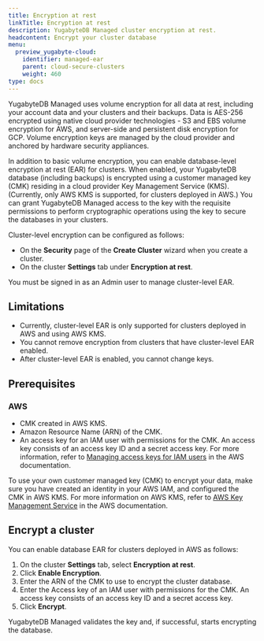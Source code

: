 ```yaml
---
title: Encryption at rest
linkTitle: Encryption at rest
description: YugabyteDB Managed cluster encryption at rest.
headcontent: Encrypt your cluster database
menu:
  preview_yugabyte-cloud:
    identifier: managed-ear
    parent: cloud-secure-clusters
    weight: 460
type: docs
---
```


YugabyteDB Managed uses volume encryption for all data at rest, including your account data and your clusters and their backups. Data is AES-256 encrypted using native cloud provider technologies - S3 and EBS volume encryption for AWS, and server-side and persistent disk encryption for GCP. Volume encryption keys are managed by the cloud provider and anchored by hardware security appliances.

In addition to basic volume encryption, you can enable database-level encryption at rest (EAR) for clusters. When enabled, your YugabyteDB database (including backups) is encrypted using a customer managed key (CMK) residing in a cloud provider Key Management Service (KMS). (Currently, only AWS KMS is supported, for clusters deployed in AWS.) You can grant YugabyteDB Managed access to the key with the requisite permissions to perform cryptographic operations using the key to secure the databases in your clusters.

Cluster-level encryption can be configured as follows:

- On the **Security** page of the **Create Cluster** wizard when you create a cluster.
- On the cluster **Settings** tab under **Encryption at rest**.

You must be signed in as an Admin user to manage cluster-level EAR.

## Limitations

- Currently, cluster-level EAR is only supported for clusters deployed in AWS and using AWS KMS.
- You cannot remove encryption from clusters that have cluster-level EAR enabled.
- After cluster-level EAR is enabled, you cannot change keys.

## Prerequisites

### AWS

- CMK created in AWS KMS.
- Amazon Resource Name (ARN) of the CMK.
- An access key for an IAM user with permissions for the CMK. An access key consists of an access key ID and a secret access key. For more information, refer to [Managing access keys for IAM users](https://docs.aws.amazon.com/IAM/latest/UserGuide/id_credentials_access-keys.html) in the AWS documentation.

To use your own customer managed key (CMK) to encrypt your data, make sure you have created an identity in your AWS IAM, and configured the CMK in AWS KMS. For more information on AWS KMS, refer to [AWS Key Management Service](https://docs.aws.amazon.com/kms/) in the AWS documentation.

## Encrypt a cluster

You can enable database EAR for clusters deployed in AWS as follows:

1. On the cluster **Settings** tab, select **Encryption at rest**.
1. Click **Enable Encryption**.
1. Enter the ARN of the CMK to use to encrypt the cluster database.
1. Enter the Access key of an IAM user with permissions for the CMK. An access key consists of an access key ID and a secret access key.
1. Click **Encrypt**.

YugabyteDB Managed validates the key and, if successful, starts encrypting the database.

